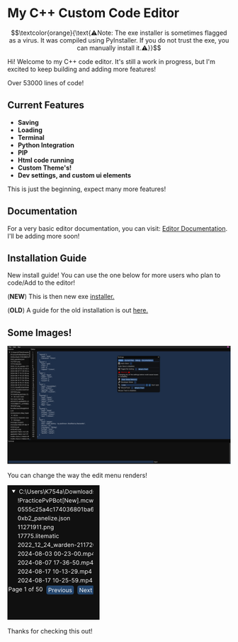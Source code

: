 




# My C++ Custom Code Editor



$$\textcolor{orange}{\text{⚠Note: The exe installer is sometimes flagged as a virus. It was compiled using PyInstaller. If you do not trust the exe, you can manually install it.⚠}}$$


Hi! Welcome to my C++ code editor. It's still a work in progress, but I'm excited to keep building and adding more features!

Over 53000 lines of code!

## Current Features
- **Saving**
- **Loading**
- **Terminal**
- **Python Integration**
- **PIP**
- **Html code running**
- **Custom Theme's!**
- **Dev settings, and custom ui elements**

This is just the beginning, expect many more features!

## Documentation
For a very basic editor documentation, you can visit: [Editor Documentation](https://k754a.github.io/Editor%20Documentation). I'll be adding more soon!

## Installation Guide


New install guide! You can use the one below for more users who plan to code/Add to the editor!

(**NEW**) This is then new exe [installer.](https://github.com/k754a/C-Custom-Code-Editor/blob/main/Installer/C%20write-INSTALLER.exe)

(**OLD**) A guide for the old installation is out [here.](https://k754a.github.io/Editor%20Documentation)



## Some Images!
![ScreenShot](https://github.com/k754a/C-Custom-Code-Editor/blob/main/git%20images/Screenshot%202024-08-20%20181731.png)

You can change the way the edit menu renders!


![ScreenShot](https://github.com/k754a/C-Custom-Code-Editor/blob/main/git%20images/Screenshot%202024-08-20%20181754.png)

Thanks for checking this out!
